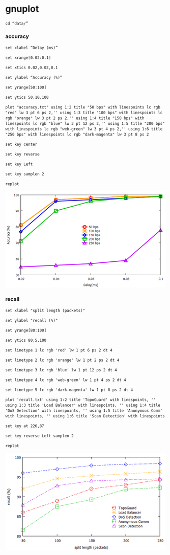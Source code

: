 # gnuplot

`cd “data/”`

### accuracy

`set xlabel “Delay (ms)”` 

`set xrange[0.02:0.1]`

`set xtics 0.02,0.02,0.1`

`set ylabel “Accuracy (%)”`

`set yrange[50:100]`

`set ytics 50,10,100`

`plot "accuracy.txt" using 1:2 title "50 bps" with linespoints lc rgb "red" lw 3 pt 6 ps 2,'' using 1:3 title "100 bps" with linespoints lc rgb "orange" lw 3 pt 2 ps 2,'' using 1:4 title "150 bps" with linespoints lc rgb "blue" lw 3 pt 12 ps 2,'' using 1:5 title "200 bps" with linespoints lc rgb "web-green" lw 3 pt 4 ps 2,'' using 1:6 title "250 bps" with linespoints lc rgb "dark-magenta" lw 3 pt 8 ps 2`

`set key center`

`set key reverse`

`set key Left`

`set key samplen 2`

`replot`

![images](img/accuracy.png)


### recall

`set xlabel "split length (packets)"`

`set ylabel "recall (%)"`

`set yrange[80:100]`

`set ytics 80,5,100`

`set linetype 1 lc rgb 'red' lw 1 pt 6 ps 2 dt 4`

`set linetype 2 lc rgb 'orange' lw 1 pt 2 ps 2 dt 4`

`set linetype 3 lc rgb 'blue' lw 1 pt 12 ps 2 dt 4`

`set linetype 4 lc rgb 'web-green' lw 1 pt 4 ps 2 dt 4`

`set linetype 5 lc rgb 'dark-magenta' lw 1 pt 8 ps 2 dt 4`

`plot 'recall.txt' using 1:2 title 'TopoGuard' with linespoints, '' using 1:3 title 'Load Balancer' with linespoints, '' using 1:4 title 'DoS Detection' with linespoints, '' using 1:5 title 'Anonymous Comm' with linespoints, '' using 1:6 title 'Scan Detection' with linespoints`

`set key at 226,87`

`set key reverse Left samplen 2`

`replot`

![images](img/recall.png)

